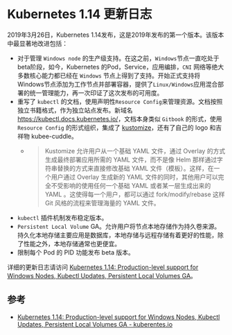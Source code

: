 # Kubernetes 1.14 更新日志

2019年3月26日，Kubernetes 1.14发布，这是2019年发布的第一个版本。该版本中最显著地改进包括：

- 对于管理 `Windows node` 的生产级支持。在这之前，`Windows`节点一直吃处于beta阶段，如今，Kubernetes 的Pod，Service，应用编排，`CNI` 网络等绝大多数核心能力都已经在 `Windows` 节点上得到了支持。开始正式支持将Windows节点添加为工作节点并部署容器，提供了`Linux/Windows`应用混合部署的统一管理能力，再一次印证了这次发布的可用度。
- 重写了 `kubectl` 的文档，使用声明性`Resource Config`来管理资源。文档按照独立书籍格式，作为独立站点发布。新域名 <https://kubectl.docs.kubernetes.io/>，文档本身类似 `Gitbook` 的形式，使用 `Resource Config` 的形式组织，集成了 [kustomize](https://github.com/kubernetes-sigs/kustomize)，还有了自己的 logo 和吉祥物 kubee-cuddle。
  - > Kustomize 允许用户从一个基础 YAML 文件，通过 Overlay 的方式生成最终部署应用所需的 YAML 文件，而不是像 Helm 那样通过字符串替换的方式来直接修改基础 YAML 文件（模板）。这样，在一个用户通过 Overlay 生成新的 YAML 文件的同时，其他用户可以完全不受影响的使用任何一个基础 YAML 或者某一层生成出来的 YAML 。这使得每一个用户，都可以通过 fork/modify/rebase 这样 Git 风格的流程来管理海量的 YAML 文件。
- `kubectl` 插件机制发布稳定版本。
- `Persistent Local Volume` GA。允许用户将节点本地存储作为持久卷来源。持久化本地存储主要应用是数据库，本地存储与远程存储有着更好的性能，除了性能之外，本地存储通常也更便宜。
- 限制每个 Pod 的 PID 功能发布 beta 版本。

详细的更新日志请访问 [Kubernetes 1.14: Production-level support for Windows Nodes, Kubectl Updates, Persistent Local Volumes GA](https://kubernetes.io/blog/2019/03/25/kubernetes-1-14-release-announcement/)。

## 参考
- [Kubernetes 1.14: Production-level support for Windows Nodes, Kubectl Updates, Persistent Local Volumes GA - kuberentes.io](https://kubernetes.io/blog/2019/03/25/kubernetes-1-14-release-announcement/)
